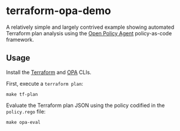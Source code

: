 # terraform-opa-demo

A relatively simple and largely contrived example showing automated Terraform plan analysis using the [Open Policy Agent](https://www.openpolicyagent.org/) policy-as-code framework.

## Usage

Install the [Terraform](https://www.terraform.io/downloads.html) and [OPA](https://www.openpolicyagent.org/docs/latest/#1-download-opa) CLIs.

First, execute a `terraform plan`:

```
make tf-plan
```

Evaluate the Terraform plan JSON using the policy codified in the `policy.rego` file:

```
make opa-eval
```
